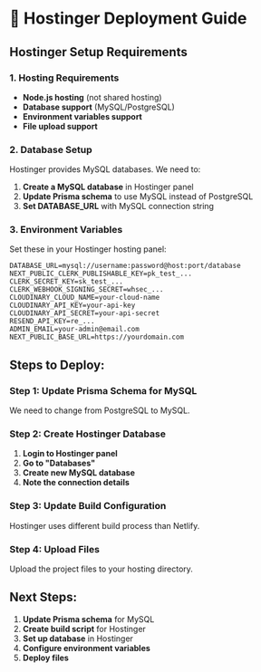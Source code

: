 # 🚀 Hostinger Deployment Guide

## **Hostinger Setup Requirements**

### **1. Hosting Requirements**
- **Node.js hosting** (not shared hosting)
- **Database support** (MySQL/PostgreSQL)
- **Environment variables support**
- **File upload support**

### **2. Database Setup**
Hostinger provides MySQL databases. We need to:
1. **Create a MySQL database** in Hostinger panel
2. **Update Prisma schema** to use MySQL instead of PostgreSQL
3. **Set DATABASE_URL** with MySQL connection string

### **3. Environment Variables**
Set these in your Hostinger hosting panel:
```
DATABASE_URL=mysql://username:password@host:port/database
NEXT_PUBLIC_CLERK_PUBLISHABLE_KEY=pk_test_...
CLERK_SECRET_KEY=sk_test_...
CLERK_WEBHOOK_SIGNING_SECRET=whsec_...
CLOUDINARY_CLOUD_NAME=your-cloud-name
CLOUDINARY_API_KEY=your-api-key
CLOUDINARY_API_SECRET=your-api-secret
RESEND_API_KEY=re_...
ADMIN_EMAIL=your-admin@email.com
NEXT_PUBLIC_BASE_URL=https://yourdomain.com
```

## **Steps to Deploy:**

### **Step 1: Update Prisma Schema for MySQL**
We need to change from PostgreSQL to MySQL.

### **Step 2: Create Hostinger Database**
1. **Login to Hostinger panel**
2. **Go to "Databases"**
3. **Create new MySQL database**
4. **Note the connection details**

### **Step 3: Update Build Configuration**
Hostinger uses different build process than Netlify.

### **Step 4: Upload Files**
Upload the project files to your hosting directory.

## **Next Steps:**
1. **Update Prisma schema** for MySQL
2. **Create build script** for Hostinger
3. **Set up database** in Hostinger
4. **Configure environment variables**
5. **Deploy files**
